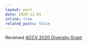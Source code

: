 ```yaml
---
layout: post
date: 2020-11-01
inline: true
related_posts: false
---
```


Received <a href="https://accv2020.github.io/attending/diversity-grant/">ACCV 2020 Diversity Grant</a>
